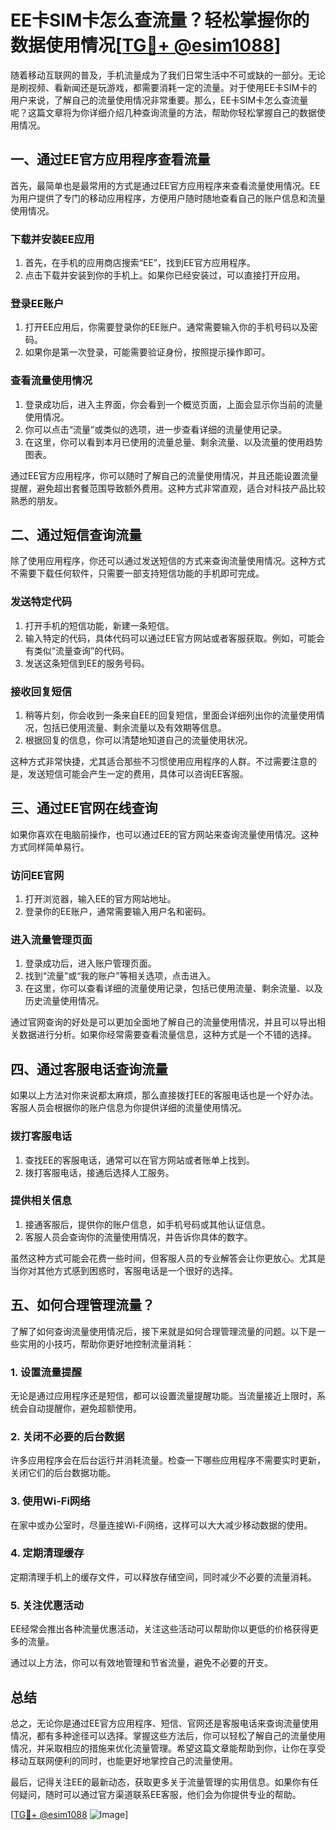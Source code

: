 # EE卡SIM卡怎么查流量？轻松掌握你的数据使用情况[[TG💪+ @esim1088](https://t.me/s/esim1088)]

随着移动互联网的普及，手机流量成为了我们日常生活中不可或缺的一部分。无论是刷视频、看新闻还是玩游戏，都需要消耗一定的流量。对于使用EE卡SIM卡的用户来说，了解自己的流量使用情况非常重要。那么，EE卡SIM卡怎么查流量呢？这篇文章将为你详细介绍几种查询流量的方法，帮助你轻松掌握自己的数据使用情况。

## **一、通过EE官方应用程序查看流量**

首先，最简单也是最常用的方式是通过EE官方应用程序来查看流量使用情况。EE为用户提供了专门的移动应用程序，方便用户随时随地查看自己的账户信息和流量使用情况。

### **下载并安装EE应用**

1. 首先，在手机的应用商店搜索“EE”，找到EE官方应用程序。
2. 点击下载并安装到你的手机上。如果你已经安装过，可以直接打开应用。

### **登录EE账户**

1. 打开EE应用后，你需要登录你的EE账户。通常需要输入你的手机号码以及密码。
2. 如果你是第一次登录，可能需要验证身份，按照提示操作即可。

### **查看流量使用情况**

1. 登录成功后，进入主界面，你会看到一个概览页面，上面会显示你当前的流量使用情况。
2. 你可以点击“流量”或类似的选项，进一步查看详细的流量使用记录。
3. 在这里，你可以看到本月已使用的流量总量、剩余流量、以及流量的使用趋势图表。

通过EE官方应用程序，你可以随时了解自己的流量使用情况，并且还能设置流量提醒，避免超出套餐范围导致额外费用。这种方式非常直观，适合对科技产品比较熟悉的朋友。

## **二、通过短信查询流量**

除了使用应用程序，你还可以通过发送短信的方式来查询流量使用情况。这种方式不需要下载任何软件，只需要一部支持短信功能的手机即可完成。

### **发送特定代码**

1. 打开手机的短信功能，新建一条短信。
2. 输入特定的代码，具体代码可以通过EE官方网站或者客服获取。例如，可能会有类似“流量查询”的代码。
3. 发送这条短信到EE的服务号码。

### **接收回复短信**

1. 稍等片刻，你会收到一条来自EE的回复短信，里面会详细列出你的流量使用情况，包括已使用流量、剩余流量以及有效期等信息。
2. 根据回复的信息，你可以清楚地知道自己的流量使用状况。

这种方式非常快捷，尤其适合那些不习惯使用应用程序的人群。不过需要注意的是，发送短信可能会产生一定的费用，具体可以咨询EE客服。

## **三、通过EE官网在线查询**

如果你喜欢在电脑前操作，也可以通过EE的官方网站来查询流量使用情况。这种方式同样简单易行。

### **访问EE官网**

1. 打开浏览器，输入EE的官方网站地址。
2. 登录你的EE账户，通常需要输入用户名和密码。

### **进入流量管理页面**

1. 登录成功后，进入账户管理页面。
2. 找到“流量”或“我的账户”等相关选项，点击进入。
3. 在这里，你可以查看详细的流量使用记录，包括已使用流量、剩余流量、以及历史流量使用情况。

通过官网查询的好处是可以更加全面地了解自己的流量使用情况，并且可以导出相关数据进行分析。如果你经常需要查看流量信息，这种方式是一个不错的选择。

## **四、通过客服电话查询流量**

如果以上方法对你来说都太麻烦，那么直接拨打EE的客服电话也是一个好办法。客服人员会根据你的账户信息为你提供详细的流量使用情况。

### **拨打客服电话**

1. 查找EE的客服电话，通常可以在官方网站或者账单上找到。
2. 拨打客服电话，接通后选择人工服务。

### **提供相关信息**

1. 接通客服后，提供你的账户信息，如手机号码或其他认证信息。
2. 客服人员会查询你的流量使用情况，并告诉你具体的数字。

虽然这种方式可能会花费一些时间，但客服人员的专业解答会让你更放心。尤其是当你对其他方式感到困惑时，客服电话是一个很好的选择。

## **五、如何合理管理流量？**

了解了如何查询流量使用情况后，接下来就是如何合理管理流量的问题。以下是一些实用的小技巧，帮助你更好地控制流量消耗：

### **1. 设置流量提醒**

无论是通过应用程序还是短信，都可以设置流量提醒功能。当流量接近上限时，系统会自动提醒你，避免超额使用。

### **2. 关闭不必要的后台数据**

许多应用程序会在后台运行并消耗流量。检查一下哪些应用程序不需要实时更新，关闭它们的后台数据功能。

### **3. 使用Wi-Fi网络**

在家中或办公室时，尽量连接Wi-Fi网络，这样可以大大减少移动数据的使用。

### **4. 定期清理缓存**

定期清理手机上的缓存文件，可以释放存储空间，同时减少不必要的流量消耗。

### **5. 关注优惠活动**

EE经常会推出各种流量优惠活动，关注这些活动可以帮助你以更低的价格获得更多的流量。

通过以上方法，你可以有效地管理和节省流量，避免不必要的开支。

## **总结**

总之，无论你是通过EE官方应用程序、短信、官网还是客服电话来查询流量使用情况，都有多种途径可以选择。掌握这些方法后，你可以轻松了解自己的流量使用情况，并采取相应的措施来优化流量管理。希望这篇文章能帮助到你，让你在享受移动互联网便利的同时，也能更好地掌控自己的流量使用。

最后，记得关注EE的最新动态，获取更多关于流量管理的实用信息。如果你有任何疑问，随时可以通过官方渠道联系EE客服，他们会为你提供专业的帮助。

[[TG💪+ @esim1088](https://t.me/s/esim1088) ![Image](https://i.postimg.cc/4NQfJmqS/Snipaste-2025-05-13-00-14-12.png)]